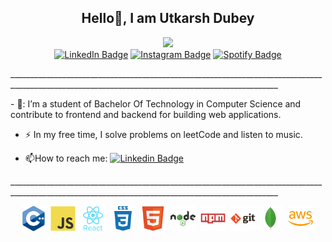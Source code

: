 <div id="name" align="center">
  <h2>Hello👋, I am Utkarsh Dubey</h2>
</div>
<div id="header" align="center">
  <img src="https://media4.giphy.com/media/v1.Y2lkPTc5MGI3NjExbG5xc2twNng5Y3BqN2gwcjYxNjIydTZiOTJ3MHM3bHZwYmE2bGF2aiZlcD12MV9pbnRlcm5hbF9naWZfYnlfaWQmY3Q9cw/H83F4AfL798AmtKXIL/giphy.webp" width="100"/>
</div>

<div id="badges" align="center">
  <a href="www.linkedin.com/in/utkarshdubey15"><img src="https://img.shields.io/badge/LinkedIn-blue?style=for-the-badge&logo=linkedin&logoColor=white" alt="LinkedIn Badge"/></a>
  <a href="www.instagram.com/utkarshhh"><img src="https://img.shields.io/badge/Instagram-E4405F?style=for-the-badge&logo=instagram&logoColor=white" alt="Instagram Badge"/></a>
  <a href="https://open.spotify.com/user/esjscw0tco67qohpnmznbh4kt"><img src="https://img.shields.io/badge/spotify-1ED760?logo=spotify&logoColor=white" alt="Spotify Badge" height="30px"/></a>
</div>

<p>_________________________________________________________________________________________________________________________________________________</p>
-   🔭: I’m a student of Bachelor Of Technology in Computer Science and contribute to frontend and backend for building web applications.

- :zap: In my free time, I solve problems on leetCode and listen to music.

- :mailbox:How to reach me: [![Linkedin Badge](https://img.shields.io/badge/-blue?style=flat&logo=Linkedin&logoColor=white)](www.linkedin.com/in/utkarshdubey15)

<p>_________________________________________________________________________________________________________________________________________________</p>
<div align="center">
  <img src="https://github.com/devicons/devicon/blob/master/icons/cplusplus/cplusplus-original.svg" title="C++" alt="Cplusplus" width="40" height="40"/>&nbsp;
  <img src="https://github.com/devicons/devicon/blob/master/icons/javascript/javascript-original.svg" title="JavaScript" alt="JavaScript" width="40" height="40"/>&nbsp;
  <img src="https://github.com/devicons/devicon/blob/master/icons/react/react-original-wordmark.svg" title="React" alt="React" width="40" height="40"/>&nbsp;
  <img src="https://github.com/devicons/devicon/blob/master/icons/css3/css3-plain-wordmark.svg"  title="CSS3" alt="CSS" width="40" height="40"/>&nbsp;
  <img src="https://github.com/devicons/devicon/blob/master/icons/html5/html5-original.svg" title="HTML5" alt="HTML" width="40" height="40"/>&nbsp;
  <img src="https://github.com/devicons/devicon/blob/master/icons/nodejs/nodejs-original-wordmark.svg" title="NodeJS" alt="NodeJS" width="40" height="40"/>&nbsp;
  <img src="https://github.com/devicons/devicon/blob/master/icons/npm/npm-original-wordmark.svg" title="NPM" alt="NPM" width="40" height="40"/>&nbsp;
  <img src="https://github.com/devicons/devicon/blob/master/icons/git/git-original-wordmark.svg" title="Git" **alt="Git" width="40" height="40"/>
  <img src="https://github.com/devicons/devicon/blob/master/icons/mongodb/mongodb-original.svg" title="MongoDB" alt="MongpDN" width="40" height="40"/>&nbsp;
  <img src="https://github.com/devicons/devicon/blob/master/icons/amazonwebservices/amazonwebservices-plain-wordmark.svg" title="AWS" alt="AWS" width="40" height="40"/>&nbsp;
</div>
